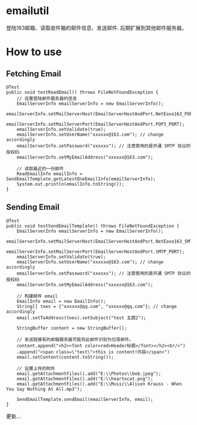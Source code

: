 # emailutil
登陆163邮箱、读取收件箱的邮件信息、发送邮件. 后期扩展到其他邮件服务器。

# How to use

## Fetching Email
	@Test
	public void testReadEmail() throws FileNotFoundException {
		// 设置登陆邮件服务器的信息
		EmailServerInfo emailServerInfo = new EmailServerInfo();
		emailServerInfo.setMailServerHost(EmailServerHostAndPort.NetEase163_POP3_SERVER);
		emailServerInfo.setMailServerPort(EmailServerHostAndPort.POP3_PORT);
		emailServerInfo.setValidate(true);
		emailServerInfo.setUserName("xxxxxx@163.com"); // change accordingly
		emailServerInfo.setPassword("xxxxxx"); // 注意使用的是开通 SMTP 协议的授权码
		emailServerInfo.setMyEmailAddress("xxxxxx@163.com");		
		
		// 读取最近的一份邮件
		ReadEmailInfo emailInfo = SendEmailTemplate.getLatestOneEmailInfo(emailServerInfo);
		System.out.println(emailInfo.toString());
	}
	
## Sending Email

	@Test
	public void testSendEmailTemplate() throws FileNotFoundException {
		EmailServerInfo emailServerInfo = new EmailServerInfo();
		emailServerInfo.setMailServerHost(EmailServerHostAndPort.NetEase163_SMTP_SERVER);
		emailServerInfo.setMailServerPort(EmailServerHostAndPort.SMTP_PORT);
		emailServerInfo.setValidate(true);
		emailServerInfo.setUserName("xxxxxx@163.com"); // change accordingly
		emailServerInfo.setPassword("xxxxxx"); // 注意使用的是开通 SMTP 协议的授权码
		emailServerInfo.setMyEmailAddress("xxxxxx@163.com");		
		
		// 构建邮件 email
		EmailInfo email = new EmailInfo();
		String[] toes = {"xxxxxx@qq.com", "xxxxxx@qq.com"}; // change accordingly
		email.setToAddress(toes).setSubject("test 主题2");
		
		StringBuffer content = new StringBuffer();
		
		// 发送链接有的邮箱服务器可能将此邮件识别为垃圾邮件。
		content.append("<h2><font color=red>Header标题</font></h2><br/>")
        .append("<span class=\"test\">this is content!内容</span>")  
		email.setContent(content.toString());
		
		// 设置上传的附件
		email.getAttachmentFiles().add("E:\\Photos\\bob.jpeg");
		email.getAttachmentFiles().add("E:\\heartocat.png");
		email.getAttachmentFiles().add("E:\\Music\\Alison Krauss - When You Say Nothing At All.mp3");
		
		SendEmailTemplate.sendEmail(emailServerInfo, email);
	}

更新...